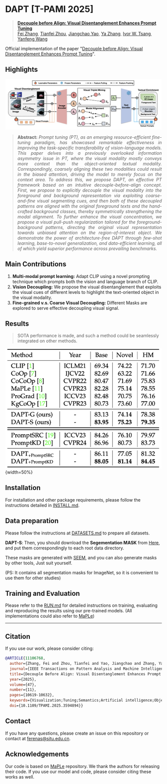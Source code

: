 # DAPT [T-PAMI 2025]



> [**Decouple before Align: Visual Disentanglement Enhances Prompt Tuning**](https://arxiv.org/abs/2210.03117)<br>
> [Fei Zhang](https://scholar.google.com/citations?hl=zh-CN&user=Omrg6UkAAAAJ), [Tianfei Zhou](https://www.tfzhou.com/), [Jiangchao Yao](https://sunarker.github.io/), [Ya Zhang](http://scholar.google.com/citations?user=pbjw9sMAAAAJ&hl=zh-CN), [Ivor W. Tsang](https://scholar.google.com.sg/citations?user=rJMOlVsAAAAJ&hl=en), [Yanfeng Wang](https://ieeexplore.ieee.org/author/37085615187)



Official implementation of the paper "[Decouple before Align: Visual Disentanglement
Enhances Prompt Tuning](https://arxiv.org/pdf/2508.00395)".





## Highlights

![main figure](docs/main_fig.png)
> **<p align="justify"> Abstract:** *Prompt tuning (PT), as an emerging resource-efficient fine-tuning paradigm, has showcased remarkable effectiveness in
improving the task-specific transferability of vision-language models. This paper delves into a previously overlooked information
asymmetry issue in PT, where the visual modality mostly conveys more context than the object-oriented textual modality. Correspondingly,
coarsely aligning these two modalities could result in the biased attention, driving the model to merely focus on the context area. To
address this, we propose DAPT, an effective PT framework based on an intuitive decouple-before-align concept. First, we propose to
explicitly decouple the visual modality into the foreground and background representation via exploiting coarse-and-fine visual
segmenting cues, and then both of these decoupled patterns are aligned with the original foreground texts and the hand-crafted
background classes, thereby symmetrically strengthening the modal alignment. To further enhance the visual concentration, we propose
a visual pull-push regularization tailored for the foreground-background patterns, directing the original visual representation towards
unbiased attention on the region-of-interest object. We demonstrate the power of architecture-free DAPT through few-shot learning,
base-to-novel generalization, and data-efficient learning, all of which yield superior performance across prevailing benchmarks.* </p>

## Main Contributions

1) **Multi-modal prompt learning:** Adapt CLIP using a novel prompting technique which prompts both the vision and language branch of CLIP.
2) **Vision Decoupling:**  We propose the visual disentanglement that exploits the
visual cues of different levels to highlight the text-oriented
object in the visual modality.
3) **Fine-grained v.s. Coarse Visual Decoupling:** Different Masks are explored to serve effective decoupling visual signal.

## Results
>SOTA performance is made, and such a method could be seamlessly integrated on other methods.

![main figure](docs/fig.png){width=50%}


## Installation 
For installation and other package requirements, please follow the instructions detailed in [INSTALL.md](docs/INSTALL.md). 

## Data preparation
Please follow the instructions at [DATASETS.md](docs/DATASETS.md) to prepare all datasets.


**DAPT-S**: Then, you should download the **Segementation MASK** from [Here](https://drive.google.com/file/d/12BDM8X3ZynLVNqmkAMEvxVMk7vU9ILzv/view?usp=sharing), and put them correspondingly to each root data directory.

These masks are generated with [SEEM](https://github.com/UX-Decoder/Segment-Everything-Everywhere-All-At-Once), and you can also generate masks by other tools, Just suit yourself.

(PS: It contains all segmentation masks for ImageNet, so it is convenient to use them for other studies)



## Training and Evaluation
Please refer to the [RUN.md](docs/RUN.md) for detailed instructions on training, evaluating and reproducing the results using our pre-trained models. (All implementations could also refer to [MaPLe](https://github.com/muzairkhattak/multimodal-prompt-learning/tree/main))


<hr />

## Citation
If you use our work, please consider citing:
```bibtex
@ARTICLE{11106768,
  author={Zhang, Fei and Zhou, Tianfei and Yao, Jiangchao and Zhang, Ya and Tsang, Ivor W. and Wang, Yanfeng},
  journal={IEEE Transactions on Pattern Analysis and Machine Intelligence}, 
  title={Decouple Before Align: Visual Disentanglement Enhances Prompt Tuning}, 
  year={2025},
  volume={47},
  number={11},
  pages={10619-10632},
  keywords={Visualization;Tuning;Semantics;Artificial intelligence;Object oriented modeling;Accuracy;Image recognition;Context modeling;Training;Technological innovation;Prompt tuning;visual disentanglement;multi-modal learning},
  doi={10.1109/TPAMI.2025.3594894}}
```

## Contact
If you have any questions, please create an issue on this repository or contact at ferenas@sjtu.edu.cn.


## Acknowledgements

Our code is based on [MaPLe](https://github.com/muzairkhattak/multimodal-prompt-learning/tree/main) repository. We thank the authors for releasing their code. If you use our model and code, please consider citing these works as well.

